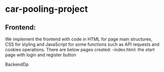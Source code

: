 # car-pooling-project

## Frontend:
We implement the frontend with code in HTML for page main structures, CSS for styling and JavaScript for some functions such as API requests and cookies operations.
There are below pages created:
-index.html: the start page with login and register button



BackendDp
